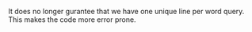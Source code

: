 It does no longer gurantee that we have one unique line per word query. This makes the code more error prone.